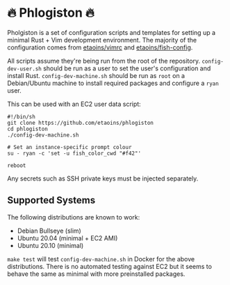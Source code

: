 # 🔥 Phlogiston 🔥

Pholgiston is a set of configuration scripts and templates for setting up a minimal Rust + Vim development environment.
The majority of the configuration comes from [etaoins/vimrc](https://github.com/etaoins/vimrc) and [etaoins/fish-config](https://github.com/etaoins/fish-config).

All scripts assume they're being run from the root of the repository.
`config-dev-user.sh` should be run as a user to set the user's configuration and install Rust.
`config-dev-machine.sh` should be run as `root` on a Debian/Ubuntu machine to install required packages and configure a `ryan` user.

This can be used with an EC2 user data script:

```shell
#!/bin/sh
git clone https://github.com/etaoins/phlogiston
cd phlogiston
./config-dev-machine.sh

# Set an instance-specific prompt colour
su - ryan -c 'set -u fish_color_cwd "#f42"'

reboot
```

Any secrets such as SSH private keys must be injected separately.

## Supported Systems

The following distributions are known to work:

- Debian Bullseye (slim)
- Ubuntu 20.04 (minimal + EC2 AMI)
- Ubuntu 20.10 (minimal)

`make test` will test `config-dev-machine.sh` in Docker for the above distributions.
There is no automated testing against EC2 but it seems to behave the same as minimal with more preinstalled packages. 
